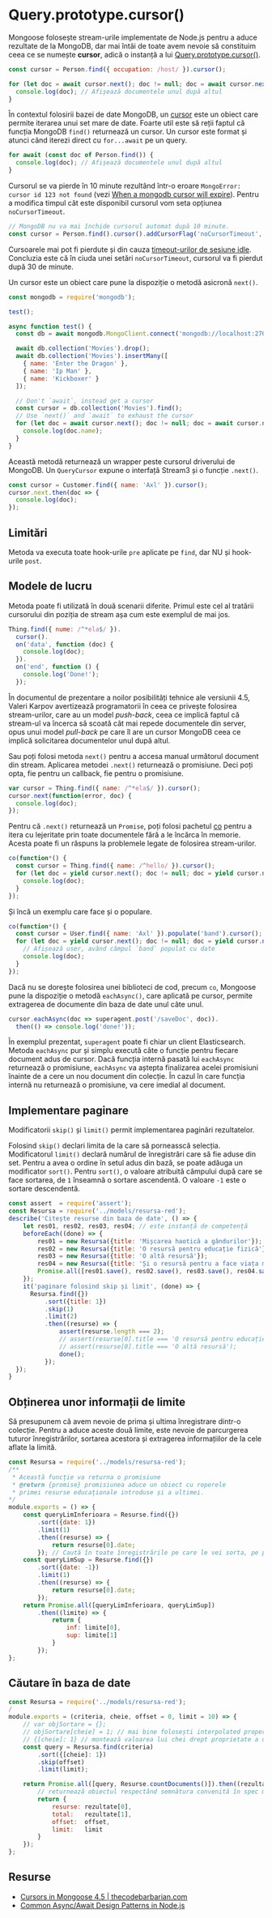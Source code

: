 # Query.prototype.cursor()

Mongoose folosește stream-urile implementate de Node.js pentru a aduce rezultate de la MongoDB, dar mai întâi de toate avem nevoie să constituim ceea ce se numește **cursor**, adică o instanță a lui [Query.prototype.cursor()](https://mongoosejs.com/docs/api.html#query_Query-cursor).

```javascript
const cursor = Person.find({ occupation: /host/ }).cursor();

for (let doc = await cursor.next(); doc != null; doc = await cursor.next()) {
  console.log(doc); // Afișează documentele unul după altul
}
```

În contextul folosirii bazei de date MongoDB, un [cursor](https://docs.mongodb.com/manual/tutorial/iterate-a-cursor/) este un obiect care permite iterarea unui set mare de date. Foarte util este să reții faptul că funcția MongoDB `find()` returnează un cursor. Un cursor este format și atunci când iterezi direct cu `for...await` pe un query.

```javascript
for await (const doc of Person.find()) {
  console.log(doc); // Afișează documentele unul după altul
}
```

Cursorul se va pierde în 10 minute rezultând într-o eroare `MongoError: cursor id 123 not found` (vezi [When a mongodb cursor will expire](https://stackoverflow.com/questions/21853178/when-a-mongodb-cursor-will-expire)). Pentru a modifica timpul cât este disponibil cursorul vom seta opțiunea `noCursorTimeout`.

```javascript
// MongoDB nu va mai închide cursorul automat după 10 minute.
const cursor = Person.find().cursor().addCursorFlag('noCursorTimeout', true);
```

Cursoarele mai pot fi pierdute și din cauza [timeout-urilor de sesiune idle](https://docs.mongodb.com/manual/reference/method/cursor.noCursorTimeout/#session-idle-timeout-overrides-nocursortimeout). Concluzia este că în ciuda unei setări `noCursorTimeout`, cursorul va fi pierdut după 30 de minute.

Un cursor este un obiect care pune la dispoziție o metodă asicronă `next()`.

```javascript
const mongodb = require('mongodb');

test();

async function test() {
  const db = await mongodb.MongoClient.connect('mongodb://localhost:27017/test');

  await db.collection('Movies').drop();
  await db.collection('Movies').insertMany([
    { name: 'Enter the Dragon' },
    { name: 'Ip Man' },
    { name: 'Kickboxer' }
  ]);

  // Don't `await`, instead get a cursor
  const cursor = db.collection('Movies').find();
  // Use `next()` and `await` to exhaust the cursor
  for (let doc = await cursor.next(); doc != null; doc = await cursor.next()) {
    console.log(doc.name);
  }
}
```

Această metodă returnează un wrapper peste cursorul driverului de MongoDB. Un `QueryCursor` expune o interfață Stream3 și o funcție `.next()`.

```javascript
const cursor = Customer.find({ name: 'Axl' }).cursor();
cursor.next.then(doc => {
  console.log(doc);
});
```

## Limitări

Metoda va executa toate hook-urile `pre` aplicate pe `find`, dar NU și hook-urile `post`.

## Modele de lucru

Metoda poate fi utilizată în două scenarii diferite. Primul este cel al tratării cursorului din poziția de stream așa cum este exemplul de mai jos.

```javascript
Thing.find({ nume: /^*ela$/ }).
  cursor().
  on('data', function (doc) {
    console.log(doc);
  }).
  on('end', function () {
    console.log('Done!');
  });
```

În documentul de prezentare a noilor posibilități tehnice ale versiunii 4.5, Valeri Karpov avertizează programatorii în ceea ce privește folosirea stream-urilor, care au un model *push-back*, ceea ce implică faptul că stream-ul va încerca să scoată cât mai repede documentele din server, opus unui model *pull-back* pe care îl are un cursor MongoDB ceea ce implică solicitarea documentelor unul după altul.

Sau poți folosi metoda `next()` pentru a accesa manual următorul document din stream. Aplicarea metodei `.next()` returnează o promisiune. Deci poți opta, fie pentru un callback, fie pentru o promisiune.

```javascript
var cursor = Thing.find({ name: /^*ela$/ }).cursor();
cursor.next(function(error, doc) {
  console.log(doc);
});
```

Pentru că `.next()` returnează un `Promise`, poți folosi pachetul  [co](https://www.npmjs.com/package/co) pentru a itera cu lejeritate prin toate documentele fără a le încărca în memorie. Acesta poate fi un răspuns la problemele legate de folosirea stream-urilor.

```javascript
co(function*() {
  const cursor = Thing.find({ name: /^hello/ }).cursor();
  for (let doc = yield cursor.next(); doc != null; doc = yield cursor.next()) {
    console.log(doc);
  }
});
```

Și încă un exemplu care face și o populare.

```javascript
co(function*() {
  const cursor = User.find({ name: 'Axl' }).populate('band').cursor();
  for (let doc = yield cursor.next(); doc != null; doc = yield cursor.next()) {
    // Afișează user, având câmpul `band` populat cu date
    console.log(doc);
  }
});
```

Dacă nu se dorește folosirea unei biblioteci de cod, precum `co`, Mongoose pune la dispoziție o metodă `eachAsync()`, care aplicată pe cursor, permite extragerea de documente din baza de date unul câte unul.

```javascript
cursor.eachAsync(doc => superagent.post('/saveDoc', doc)).
  then(() => console.log('done!'));
```

În exemplul prezentat, `superagent` poate fi chiar un client Elasticsearch. Metoda `eachAsync` pur și simplu execută câte o funcție pentru fiecare document adus de cursor. Dacă funcția internă pasată lui `eachAsync` returnează o promisiune, `eachAsync` va aștepta finalizarea acelei promisiuni înainte de a cere un nou document din colecție.
În cazul în care funcția internă nu returnează o promisiune, va cere imedial al document.

## Implementare paginare

Modificatorii `skip()` și `limit()` permit implementarea paginări rezultatelor.

Folosind `skip()` declari limita de la care să porneasscă selecția. Modificatorul `limit()` declară numărul de înregistrări care să fie aduse din set. Pentru a avea o ordine în setul adus din bază, se poate adăuga un modificator `sort()`. Pentru `sort()`, o valoare atribuită câmpului după care se face sortarea, de `1` înseamnă o sortare ascendentă. O valoare `-1` este o sortare descendentă.

```javascript
const assert  = require('assert');
const Resursa = require('../models/resursa-red');
describe('Citește resurse din baza de date', () => {
    let res01, res02, res03, res04; // este instanță de competență
    beforeEach((done) => {
        res01 = new Resursa({title: 'Mișcarea haotică a gândurilor'});
        res02 = new Resursa({title: 'O resursă pentru educație fizică'});
        res03 = new Resursa({title: 'O altă resursă'});
        res04 = new Resursa({title: 'Și o resursă pentru a face viața mai ușoară'});
        Promise.all([res01.save(), res02.save(), res03.save(), res04.save()]).then(() => done());
    });
    it('paginare folosind skip și limit', (done) => {
      Resursa.find({})
          .sort({title: 1})
          .skip(1)
          .limit(2)
          .then((resurse) => {
              assert(resurse.length === 2);
              // assert(resurse[0].title === 'O resursă pentru educație fizică');
              // assert(resurse[0].title === 'O altă resursă');
              done();
          });
  });
}
```

## Obținerea unor informații de limite

Să presupunem că avem nevoie de prima și ultima înregistrare dintr-o colecție. Pentru a aduce aceste două limite, este nevoie de parcurgerea tuturor înregistrărilor, sortarea acestora și extragerea informațiilor de la cele aflate la limită.

```javascript
const Resursa = require('../models/resursa-red');
/**
 * Această funcție va returna o promisiune
 * @return {promise} promisiunea aduce un obiect cu reperele
 * primei resurse educaționale introduse și a ultimei.
*/
module.exports = () => {
    const queryLimInferioara = Resurse.find({})
        .sort({date: 1})
        .limit(1)
        .then((resurse) => {
            return resurse[0].date;
        }); // Caută în toate înregistrările pe care le vei sorta, pe prima, pe care o vei aduce. E posibil să fie mai multe introduse în acelați timp.
    const queryLimSup = Resurse.find({})
        .sort({date: -1})
        .limit(1)
        .then((resurse) => {
            return resurse[0].date;
        });
    return Promise.all([queryLimInferioara, queryLimSup])
        .then((limite) => {
            return {
                inf: limite[0],
                sup: limite[1]
            }
        });
};
```

## Căutare în baza de date

```javascript
const Resursa = require('../models/resursa-red');
/
module.exports = (criteria, cheie, offset = 0, limit = 10) => {
    // var objSortare = {};
    // objSortare[cheie] = 1; // mai bine folosești interpolated properties din ES6
    // {[cheie]: 1} // montează valoarea lui chei drept proprietate a obiectului de parametrizare a sortării
    const query = Resursa.find(criteria)
        .sort({[cheie]: 1})
        .skip(offset)
        .limit(limit);

    return Promise.all([query, Resurse.countDocuments()]).then((rezultate) => {
        // returnează obiectul respectând semnătura convenită în spec mai sus.
        return {
            resurse: rezultate[0],
            total:   rezultate[1],
            offset:  offset,
            limit:   limit
        }
    });
};
```


## Resurse

- [Cursors in Mongoose 4.5 | thecodebarbarian.com](https://thecodebarbarian.com/cursors-in-mongoose-45)
- [Common Async/Await Design Patterns in Node.js](http://thecodebarbarian.com/common-async-await-design-patterns-in-node.js.html)
